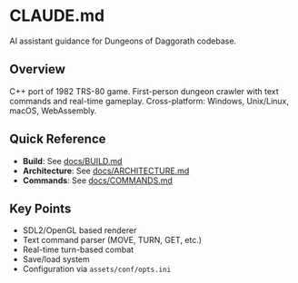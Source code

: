 # CLAUDE.md

AI assistant guidance for Dungeons of Daggorath codebase.

## Overview
C++ port of 1982 TRS-80 game. First-person dungeon crawler with text commands and real-time gameplay. Cross-platform: Windows, Unix/Linux, macOS, WebAssembly.

## Quick Reference
- **Build**: See [docs/BUILD.md](docs/BUILD.md)
- **Architecture**: See [docs/ARCHITECTURE.md](docs/ARCHITECTURE.md)  
- **Commands**: See [docs/COMMANDS.md](docs/COMMANDS.md)

## Key Points
- SDL2/OpenGL based renderer
- Text command parser (MOVE, TURN, GET, etc.)
- Real-time turn-based combat
- Save/load system
- Configuration via `assets/conf/opts.ini`